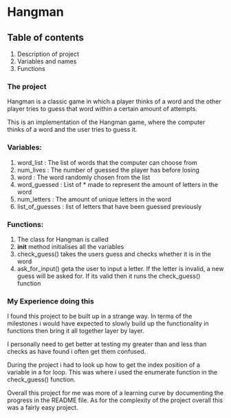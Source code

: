 # Hangman

## Table of contents

1. Description of project
2. Variables and names
3. Functions

### The project

Hangman is a classic game in which a player thinks of a word and the other player tries to guess that word within a certain amount of attempts.

This is an implementation of the Hangman game, where the computer thinks of a word and the user tries to guess it.

### Variables:

1. word_list : The list of words that the computer can choose from
2. num_lives : The number of guessed the player has before losing
3. word : The word randomly chosen from the list
4. word_guessed : List of \* made to represent the amount of letters in the word
5. num_letters : The amount of unique letters in the word
6. list_of_guesses : list of letters that have been guessed previously

### Functions:

1. The class for Hangman is called
2. **init** method initialises all the variables
3. check_guess() takes the users guess and checks whether it is in the word
4. ask_for_input() geta the user to input a letter. If the letter is invalid, a new guess will be asked for. If its valid then it runs the check_guess() function

### My Experience doing this

I found this project to be built up in a strange way.
In terms of the milestones i would have expected to slowly build up the functionality in functions then bring it all together layer by layer.

I personally need to get better at testing my greater than and less than checks as have found i often get them confused.

During the project i had to look up how to get the index position of a variable in a for loop.
This was where i used the enumerate function in the check_guess() function.

Overall this project for me was more of a learning curve by documenting the progress in the README file.
As for the complexity of the project overall this was a fairly easy project.
